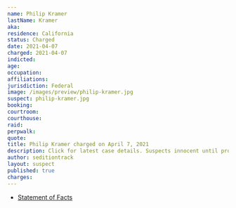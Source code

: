 ```yaml
---
name: Philip Kramer
lastName: Kramer
aka:
residence: California
status: Charged
date: 2021-04-07
charged: 2021-04-07
indicted:
age:
occupation:
affiliations:
jurisdiction: Federal
image: /images/preview/philip-kramer.jpg
suspect: philip-kramer.jpg
booking:
courtroom:
courthouse:
raid:
perpwalk:
quote:
title: Philip Kramer charged on April 7, 2021
description: Click for latest case details. Suspects innocent until proven guilty.
author: seditiontrack
layout: suspect
published: true
charges:
---
```


- [Statement of Facts](https://extremism.gwu.edu/sites/g/files/zaxdzs2191/f/Philip%20Kramer%20Statement%20of%20Facts.pdf)
